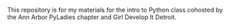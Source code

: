 This repository is for my materials for the intro to Python class cohosted by the Ann Arbor PyLadies chapter and Girl Develop It Detroit.
